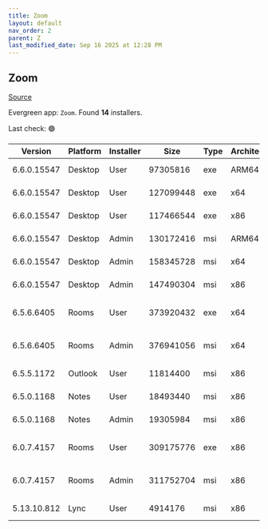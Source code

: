 ```yaml
---
title: Zoom
layout: default
nav_order: 2
parent: Z
last_modified_date: Sep 16 2025 at 12:28 PM
---
```


## Zoom

[Source](https://zoom.us/download)

Evergreen app: `Zoom`. Found **14** installers.

Last check: 🟢

| Version     | Platform | Installer | Size      | Type | Architecture | URI                                                                                                                                          |
| ----------- | -------- | --------- | --------- | ---- | ------------ | -------------------------------------------------------------------------------------------------------------------------------------------- |
| 6.6.0.15547 | Desktop  | User      | 97305816  | exe  | ARM64        | [https://cdn.zoom.us/prod/6.6.0.15547/arm64/ZoomInstallerFull.exe](https://cdn.zoom.us/prod/6.6.0.15547/arm64/ZoomInstallerFull.exe)         |
| 6.6.0.15547 | Desktop  | User      | 127099448 | exe  | x64          | [https://cdn.zoom.us/prod/6.6.0.15547/x64/ZoomInstallerFull.exe](https://cdn.zoom.us/prod/6.6.0.15547/x64/ZoomInstallerFull.exe)             |
| 6.6.0.15547 | Desktop  | User      | 117466544 | exe  | x86          | [https://cdn.zoom.us/prod/6.6.0.15547/ZoomInstallerFull.exe](https://cdn.zoom.us/prod/6.6.0.15547/ZoomInstallerFull.exe)                     |
| 6.6.0.15547 | Desktop  | Admin     | 130172416 | msi  | ARM64        | [https://cdn.zoom.us/prod/6.6.0.15547/arm64/ZoomInstallerFull.msi](https://cdn.zoom.us/prod/6.6.0.15547/arm64/ZoomInstallerFull.msi)         |
| 6.6.0.15547 | Desktop  | Admin     | 158345728 | msi  | x64          | [https://cdn.zoom.us/prod/6.6.0.15547/x64/ZoomInstallerFull.msi](https://cdn.zoom.us/prod/6.6.0.15547/x64/ZoomInstallerFull.msi)             |
| 6.6.0.15547 | Desktop  | Admin     | 147490304 | msi  | x86          | [https://cdn.zoom.us/prod/6.6.0.15547/ZoomInstallerFull.msi](https://cdn.zoom.us/prod/6.6.0.15547/ZoomInstallerFull.msi)                     |
| 6.5.6.6405  | Rooms    | User      | 373920432 | exe  | x64          | [https://cdn.zoom.us/prod/6.5.6.6405/x64/zoomrooms-6.5.6.6405-x64.exe](https://cdn.zoom.us/prod/6.5.6.6405/x64/zoomrooms-6.5.6.6405-x64.exe) |
| 6.5.6.6405  | Rooms    | Admin     | 376941056 | msi  | x64          | [https://cdn.zoom.us/prod/6.5.6.6405/x64/zoomrooms-6.5.6.6405-x64.msi](https://cdn.zoom.us/prod/6.5.6.6405/x64/zoomrooms-6.5.6.6405-x64.msi) |
| 6.5.5.1172  | Outlook  | User      | 11814400  | msi  | x86          | [https://cdn.zoom.us/prod/6.5.5.1172/ZoomOutlookPluginSetup.msi](https://cdn.zoom.us/prod/6.5.5.1172/ZoomOutlookPluginSetup.msi)             |
| 6.5.0.1168  | Notes    | User      | 18493440  | msi  | x86          | [https://cdn.zoom.us/prod/6.5.0.1168/ZoomNotesPluginSetup.msi](https://cdn.zoom.us/prod/6.5.0.1168/ZoomNotesPluginSetup.msi)                 |
| 6.5.0.1168  | Notes    | Admin     | 19305984  | msi  | x86          | [https://cdn.zoom.us/prod/6.5.0.1168/ZoomNotesPluginAdminTool.msi](https://cdn.zoom.us/prod/6.5.0.1168/ZoomNotesPluginAdminTool.msi)         |
| 6.0.7.4157  | Rooms    | User      | 309175776 | exe  | x86          | [https://cdn.zoom.us/prod/6.0.7.4157/zoomrooms-6.0.7.4157-x86.exe](https://cdn.zoom.us/prod/6.0.7.4157/zoomrooms-6.0.7.4157-x86.exe)         |
| 6.0.7.4157  | Rooms    | Admin     | 311752704 | msi  | x86          | [https://cdn.zoom.us/prod/6.0.7.4157/zoomrooms-6.0.7.4157-x86.msi](https://cdn.zoom.us/prod/6.0.7.4157/zoomrooms-6.0.7.4157-x86.msi)         |
| 5.13.10.812 | Lync     | User      | 4914176   | msi  | x86          | [https://cdn.zoom.us/prod/5.13.10.812/ZoomLyncPluginSetup.msi](https://cdn.zoom.us/prod/5.13.10.812/ZoomLyncPluginSetup.msi)                 |
